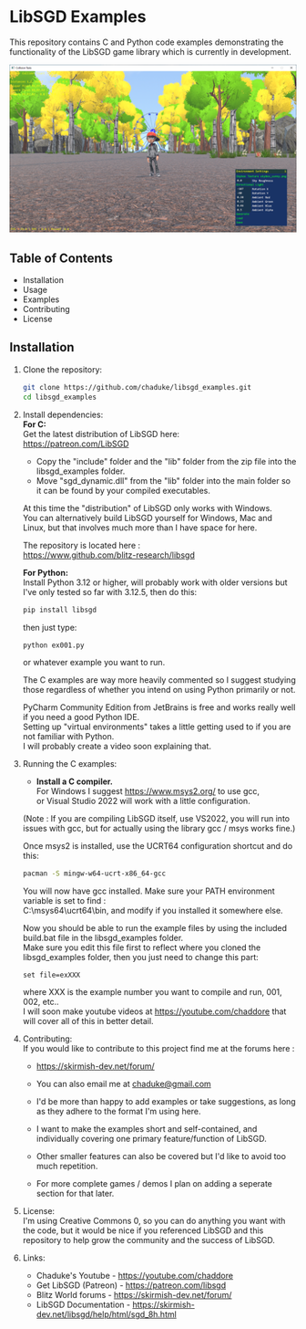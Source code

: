 # LibSGD Examples

This repository contains C and Python code examples demonstrating the functionality of the LibSGD game library which is currently in development.

![Example Screenshot](https://github.com/Chaduke/libsgd_examples/blob/master/images/example.png)

## Table of Contents

- Installation
- Usage
- Examples
- Contributing
- License

## Installation

1. Clone the repository:  
   ```sh
   git clone https://github.com/chaduke/libsgd_examples.git
   cd libsgd_examples
   ```

2. Install dependencies:  
	**For C:**    	
	Get the latest distribution of LibSGD here:        
	https://patreon.com/LibSGD  	
	- Copy the "include" folder and the "lib" folder from the zip file into the libsgd_examples folder.
	- Move "sgd_dynamic.dll" from the "lib" folder into the main folder so it can be found by your compiled executables.	
 	
	At this time the "distribution" of LibSGD only works with Windows.     	
	You can alternatively build LibSGD yourself for Windows, Mac and Linux, but that involves much more than I have space for here. 
	
	The repository is located here :     
	https://www.github.com/blitz-research/libsgd  
	
	**For Python:** 	
	Install Python 3.12 or higher, will probably work with older versions but I've only tested so far with 3.12.5, then do this:
	```sh
	pip install libsgd
	```
	then just type: 
	```sh
	python ex001.py 
	```
	or whatever example you want to run.  	
	
	The C examples are way more heavily commented so I suggest studying those regardless of whether you intend on using Python primarily or not.
	
	PyCharm Community Edition from JetBrains is free and works really well if you need a good Python IDE.    
	Setting up "virtual environments" takes a little getting used to if you are not familiar with Python.    
	I will probably create a video soon explaining that.  
	
3. Running the C examples:   	
	- **Install a C compiler.**     
	For Windows I suggest https://www.msys2.org/ to use gcc,      
	or Visual Studio 2022 will work with a little configuration.  
	
	(Note : If you are compiling LibSGD itself, use VS2022, you will run into issues with gcc, but for actually using the library gcc / msys works fine.)  
	
	Once msys2 is installed, use the UCRT64 configuration shortcut and do this:  
	```sh 
	pacman -S mingw-w64-ucrt-x86_64-gcc
	```
	You will now have gcc installed.  Make sure your PATH environment variable is set to find :   
	C:\msys64\ucrt64\bin, and modify if you installed it somewhere else.  
	
	Now you should be able to run the example files by using the included build.bat file in the libsgd_examples folder.  
	Make sure you edit this file first to reflect where you cloned the libsgd_examples folder, then you just need to change this part:  
	```code
	set file=exXXX
	```
	where XXX is the example number you want to compile and run, 001, 002, etc..   	
	I will soon make youtube videos at https://youtube.com/chaddore that will cover all of this in better detail. 

4. Contributing:  
	If you would like to contribute to this project find me at the forums here :
	- https://skirmish-dev.net/forum/ 
	- You can also email me at chaduke@gmail.com
	
	- I'd be more than happy to add examples or take suggestions, as long as they adhere to the format I'm using here.
	- I want to make the examples short and self-contained, and individually covering one primary feature/function of LibSGD.	
	- Other smaller features can also be covered but I'd like to avoid too much repetition. 
	- For more complete games / demos I plan on adding a seperate section for that later.	
		
5. License:     
	I'm using Creative Commons 0, so you can do anything you want with the code, but it would be nice if you referenced LibSGD and this repository to help grow the community and the success of LibSGD.  
	
6. Links:
	- Chaduke's Youtube - https://youtube.com/chaddore
	- Get LibSGD (Patreon) - https://patreon.com/libsgd
	- Blitz World forums - https://skirmish-dev.net/forum/
	- LibSGD Documentation - https://skirmish-dev.net/libsgd/help/html/sgd_8h.html